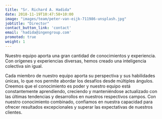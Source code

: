 ```yaml
---
title: "Sr. Richard A. Hadida"
date: 2018-11-19T10:47:58+10:00
image: "images/team/peter-van-eijk-711986-unsplash.jpg"
jobtitle: "Director"
contact_button_link: 'contact'
email: 'hadida@ingengroup.com'
promoted: true
weight: 1
---
```


Nuestro equipo aporta una gran cantidad de conocimientos y experiencia. Con orígenes y experiencias diversas, hemos creado una inteligencia colectiva sin igual.

Cada miembro de nuestro equipo aporta su perspectiva y sus habilidades únicas, lo que nos permite abordar los desafíos desde múltiples ángulos. Creemos que el conocimiento es poder y nuestro equipo está constantemente aprendiendo, creciendo y manteniéndose actualizado con las últimas tendencias y desarrollos en nuestros respectivos campos. Con nuestro conocimiento combinado, confiamos en nuestra capacidad para ofrecer resultados excepcionales y superar las expectativas de nuestros clientes.
